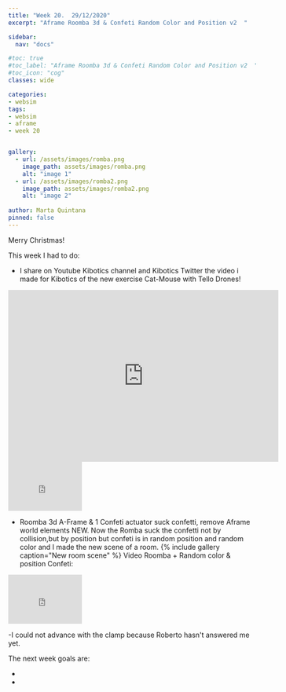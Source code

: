 ```yaml
---
title: "Week 20.  29/12/2020"
excerpt: "Aframe Roomba 3d & Confeti Random Color and Position v2  "

sidebar:
  nav: "docs"

#toc: true
#toc_label: "Aframe Roomba 3d & Confeti Random Color and Position v2  "
#toc_icon: "cog"
classes: wide

categories:
- websim
tags:
- websim
- aframe
- week 20


gallery:
  - url: /assets/images/romba.png
    image_path: assets/images/romba.png
    alt: "image 1"
  - url: /assets/images/romba2.png
    image_path: assets/images/romba2.png
    alt: "image 2"
    
author: Marta Quintana
pinned: false
---
```



Merry Christmas! 

This week I had to do:

- I share on Youtube Kibotics channel  and Kibotics Twitter the video i made for Kibotics of the new exercise Cat-Mouse with Tello Drones!

<iframe border=0 frameborder=0 height=350 width=550
 src="https://twitframe.com/show?url=https://twitter.com/KiboticsOrg/status/1343537628512182272?s=20"></iframe>


<iframe width="150" height="100" src="https://youtube.com/embed/OVndgRUdj5g" frameborder="0" allow="autoplay; encrypted-media" allowfullscreen></iframe>


- Roomba 3d A-Frame & 1 Confeti actuator suck confetti, remove Aframe world elements NEW.
   Now the Romba suck the confetti not by collision,but by position but confeti is in random position and random color and I made the new scene of a room.
  {% include gallery caption="New room scene" %}
Video Roomba + Random color & position Confeti:
<iframe width="150" height="100" src="https://youtube.com/embed/dNTg_FxtY2I" frameborder="0" allow="autoplay; encrypted-media" allowfullscreen></iframe>

-I could not advance with the clamp because Roberto hasn't answered me yet. 

The next week goals are:

- 
- 

